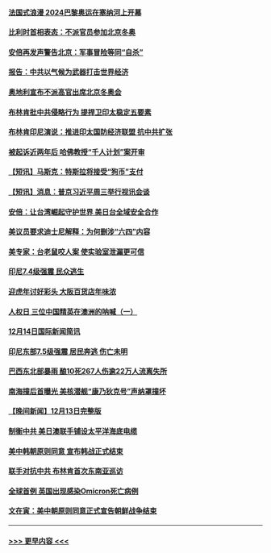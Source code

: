 #### [法国式浪漫 2024巴黎奥运在塞纳河上开幕](../pages/prog202/a103294076.md?t=12151100) 
#### [比利时首相表态：不派官员参加北京冬奥](../pages/prog202/a103293740.md?t=12151100) 
#### [安倍再发声警告北京：军事冒险等同“自杀”](../pages/prog202/a103293923.md?t=12151100) 
#### [报告：中共以气候为武器打击世界经济](../pages/prog202/a103293872.md?t=12151100) 
#### [奥地利宣布不派高官出席北京冬奥会](../pages/prog202/a103293822.md?t=12151100) 
#### [布林肯批中共侵略行为 提捍卫印太稳定五要素](../pages/prog202/a103293718.md?t=12151100) 
#### [布林肯印尼演说：推进印太国防经济联盟 抗中共扩张](../pages/prog202/a103293797.md?t=12151100) 
#### [被起诉近两年后 哈佛教授“千人计划”案开审](../pages/prog202/a103293644.md?t=12151100) 
#### [【短讯】马斯克：特斯拉将接受“狗币”支付](../pages/prog202/a103293781.md?t=12151100) 
#### [【短讯】消息：普京习近平周三举行视讯会谈](../pages/prog202/a103293716.md?t=12151100) 
#### [安倍：让台湾崛起守护世界 美日台全域安全合作](../pages/prog202/a103293689.md?t=12151100) 
#### [美议员要求迪士尼解释：为何删涉“六四”内容](../pages/prog202/a103293639.md?t=12151100) 
#### [美专家：台老鼠咬人案 使实验室泄漏更可信](../pages/prog202/a103293561.md?t=12151100) 
#### [印尼7.4级强震 民众逃生](../pages/prog202/a103293524.md?t=12151100) 
#### [迎虎年讨好彩头 大阪百货店年味浓](../pages/prog202/a103293518.md?t=12151100) 
#### [人权日 三位中国精英在澳洲的呐喊（一）](../pages/prog202/a103293534.md?t=12151100) 
#### [12月14日国际新闻简讯](../pages/prog202/a103293485.md?t=12151100) 
#### [印尼东部7.5级强震 居民奔逃 伤亡未明](../pages/prog202/a103293372.md?t=12151100) 
#### [巴西东北部暴雨 酿10死267人伤逾22万人流离失所](../pages/prog202/a103293104.md?t=12151100) 
#### [南海撞后首曝光 美核潜舰“康乃狄克号”声纳罩撞坏](../pages/prog202/a103293163.md?t=12151100) 
#### [【晚间新闻】12月13日完整版](../pages/prog202/a103293106.md?t=12151100) 
#### [制衡中共 美日澳联手铺设太平洋海底电缆](../pages/prog202/a103292776.md?t=12151100) 
#### [美中韩朝原则同意 宣布韩战正式结束](../pages/prog202/a103292747.md?t=12151100) 
#### [联手对抗中共 布林肯首次东南亚巡访](../pages/prog202/a103292811.md?t=12151100) 
#### [全球首例 英国出现感染Omicron死亡病例](../pages/prog202/a103292708.md?t=12151100) 
#### [文在寅：美中朝原则同意正式宣告朝鲜战争结束](../pages/prog202/a103292768.md?t=12151100) 

----
#### [ >>> 更早内容 <<< ](../indexes/prog202-earlier.md)
